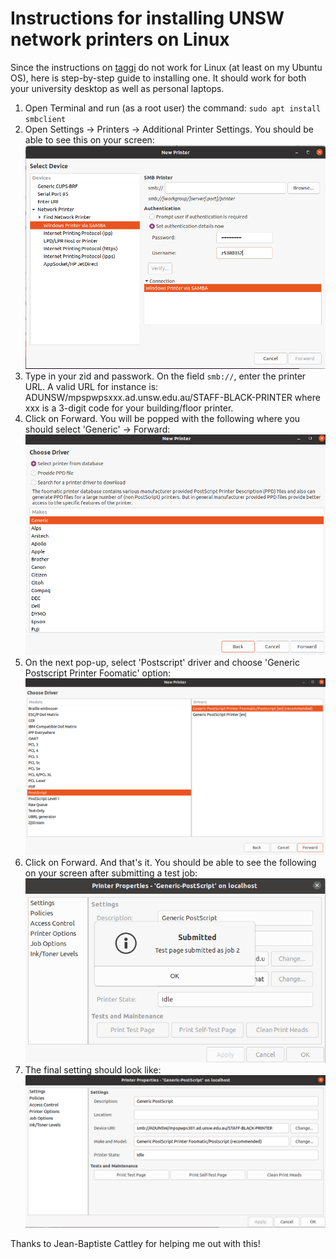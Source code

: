 # Instructions for installing UNSW network printers on Linux

Since the instructions on [taggi](https://taggi.cse.unsw.edu.au/FAQ/Managed_Print_Service_at_CSE/) do not work for Linux (at least on my Ubuntu OS), here is step-by-step guide to installing one. It should work for both your university desktop as well as personal laptops.

1. Open Terminal and run (as a root user) the command: ```sudo apt install smbclient```
2. Open Settings -> Printers -> Additional Printer Settings. You should be able to see this on your screen:
![print0](https://github.com/srvCodes/linux-printer-installation-unsw/blob/main/images/print0.png)
3. Type in your zid and passwork. On the field ```smb://```, enter the printer URL. A valid URL for instance is: ADUNSW/mpspwpsxxx.ad.unsw.edu.au/STAFF-BLACK-PRINTER where xxx is a 3-digit code for your building/floor printer.
4. Click on Forward. You will be popped with the following where you should select 'Generic' -> Forward:
![print1](https://github.com/srvCodes/linux-printer-installation-unsw/blob/main/images/print1.png)
5. On the next pop-up, select 'Postscript' driver and choose 'Generic Postscript Printer Foomatic' option:
![print2](https://github.com/srvCodes/linux-printer-installation-unsw/blob/main/images/print2.png)
6. Click on Forward. And that's it. You should be able to see the following on your screen after submitting a test job:
![print3](https://github.com/srvCodes/linux-printer-installation-unsw/blob/main/images/print3.png)
7. The final setting should look like:
![print4](https://github.com/srvCodes/linux-printer-installation-unsw/blob/main/images/print4.png)

Thanks to Jean-Baptiste Cattley for helping me out with this!
  
